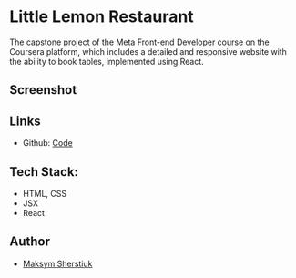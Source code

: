# Little Lemon Restaurant
The capstone project of the Meta Front-end Developer course on the Coursera platform, which includes a detailed and responsive website with the ability to book tables, implemented using React.

## Screenshot


## Links
- Github: [Code](https://github.com/Maxson71/LittleLemon)

## Tech Stack:

- HTML, CSS
- JSX
- React

## Author
- [Maksym Sherstiuk](https://github.com/Maxson71)
